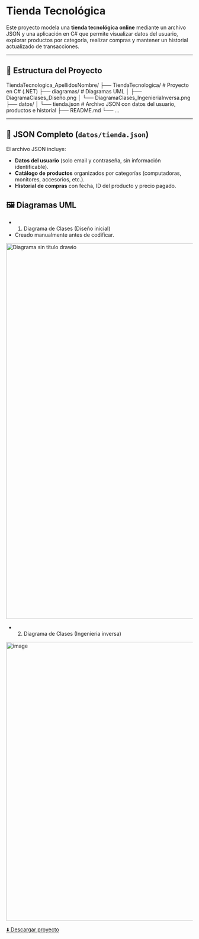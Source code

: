 # Tienda Tecnológica

Este proyecto modela una **tienda tecnológica online** mediante un archivo JSON y una aplicación en C# que permite visualizar datos del usuario, explorar productos por categoría, realizar compras y mantener un historial actualizado de transacciones.

---

## 📁 Estructura del Proyecto
TiendaTecnologica_ApellidosNombre/
├── TiendaTecnologica/ # Proyecto en C# (.NET)
├── diagramas/ # Diagramas UML
│ ├── DiagramaClases_Diseño.png
│ └── DiagramaClases_IngenieriaInversa.png
├── datos/
│ └── tienda.json # Archivo JSON con datos del usuario, productos e historial
├── README.md
└── ...

---

## 🧾 JSON Completo (`datos/tienda.json`)

El archivo JSON incluye:

- **Datos del usuario** (solo email y contraseña, sin información identificable).
- **Catálogo de productos** organizados por categorías (computadoras, monitores, accesorios, etc.).
- **Historial de compras** con fecha, ID del producto y precio pagado.


## 🖼️ Diagramas UML
- 1. Diagrama de Clases (Diseño inicial)
- Creado manualmente antes de codificar.

<img width="1181" height="1011" alt="Diagrama sin título drawio" src="https://github.com/user-attachments/assets/f6afbd51-8888-453d-a7e7-4a3a49f20656" />

- 2. Diagrama de Clases (Ingenieria inversa)
<img width="614" height="750" alt="image" src="https://github.com/user-attachments/assets/ba57f364-f0fc-4316-984d-bc21d750d881" />

[⬇️ Descargar proyecto](https://github.com/Benemerito86/2doDAM/blob/main/acceso_a_datos/TiendaTecnologia/tiendaTecnologica)
